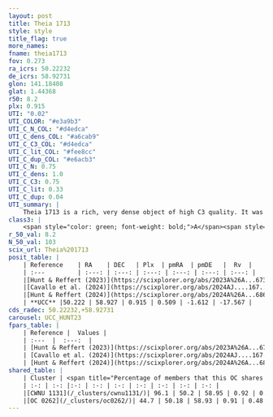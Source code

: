 ```yaml
---
layout: post
title: Theia 1713
style: style
title_flag: true
more_names: 
fname: theia1713
fov: 0.273
ra_icrs: 50.22232
de_icrs: 58.92731
glon: 141.18408
glat: 1.44368
r50: 8.2
plx: 0.915
UTI: "0.02"
UTI_COLOR: "#e3a9b3"
UTI_C_N_COL: "#d4edca"
UTI_C_dens_COL: "#a6cab9"
UTI_C_C3_COL: "#d4edca"
UTI_C_lit_COL: "#fee8cc"
UTI_C_dup_COL: "#e6acb3"
UTI_C_N: 0.75
UTI_C_dens: 1.0
UTI_C_C3: 0.75
UTI_C_lit: 0.33
UTI_C_dup: 0.04
UTI_summary: |
    Theia 1713 is a rich, very dense object of high C3 quality. It was recently reported in the literature.<br><br><span style="color: #99180f; font-weight: bold;">Warning: </span>This is very likely a duplicate object, which shares a large percentage of members with at least one previously reported entry.
class3: |
    <span style="color: green; font-weight: bold;">A</span><span style="color: #FFC300; font-weight: bold;">B</span>
r_50_val: 8.2
N_50_val: 103
scix_url: Theia%201713
posit_table: |
    | Reference    | RA    | DEC   | Plx  | pmRA  | pmDE   |  Rv  |
    | :---         | :---: | :---: | :---: | :---: | :---: | :---: |
    |[Hunt & Reffert (2023)](https://scixplorer.org/abs/2023A%26A...673A.114H) | 50.235 | 58.87 | 0.919 | 0.516 | -1.554 | -20.689 |
    |[Cavallo et al. (2024)](https://scixplorer.org/abs/2024AJ....167...12C) | 50.162 | 59.031 | 0.917 | -- | -- | -- |
    |[Hunt & Reffert (2024)](https://scixplorer.org/abs/2024A%26A...686A..42H) | 50.235 | 58.87 | 0.919 | 0.516 | -1.554 | -20.689 |
    | **UCC** |50.222 | 58.927 | 0.915 | 0.509 | -1.612 | -17.567 | 
cds_radec: 50.22232,+58.92731
carousel: UCC_HUNT23
fpars_table: |
    | Reference |  Values |
    | :---  |  :---:  |
    | [Hunt & Reffert (2023)](https://scixplorer.org/abs/2023A%26A...673A.114H) | `AV50=2.264, diffAV50=1.941, MOD50=10.121, logAge50=6.618` |
    | [Cavallo et al. (2024)](https://scixplorer.org/abs/2024AJ....167...12C) | `AV50=2.41, dMod50=10.32, logAge50=6.65, [Fe/H]50=-0.18` |
    | [Hunt & Reffert (2024)](https://scixplorer.org/abs/2024A%26A...686A..42H) | `MassJ=468.218` |
shared_table: |
    | Cluster | <span title="Percentage of members that this OC shares with the ones listed">%</span>   | RA   | DEC   | Plx   | pmRA  | pmDE  | Rv | UTI |
    | :-: | :-: |:-: | :-: | :-: | :-: | :-: | :-: | :-: |
    |[CWNU 1131](/_clusters/cwnu1131/)| 96.1 | 50.2 | 58.95 | 0.92 | 0.55 | -1.61 | -17.27 |0.33 |
    |[OC 0262](/_clusters/oc0262/)| 44.7 | 50.18 | 58.93 | 0.91 | 0.48 | -1.66 | -17.57 |0.44 |
---
```

